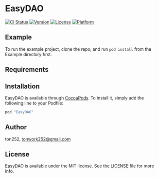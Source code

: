 # EasyDAO

[![CI Status](http://img.shields.io/travis/ton252/EasyDAO.svg?style=flat)](https://travis-ci.org/ton252/EasyDAO)
[![Version](https://img.shields.io/cocoapods/v/EasyDAO.svg?style=flat)](http://cocoapods.org/pods/EasyDAO)
[![License](https://img.shields.io/cocoapods/l/EasyDAO.svg?style=flat)](http://cocoapods.org/pods/EasyDAO)
[![Platform](https://img.shields.io/cocoapods/p/EasyDAO.svg?style=flat)](http://cocoapods.org/pods/EasyDAO)

## Example

To run the example project, clone the repo, and run `pod install` from the Example directory first.

## Requirements

## Installation

EasyDAO is available through [CocoaPods](http://cocoapods.org). To install
it, simply add the following line to your Podfile:

```ruby
pod "EasyDAO"
```

## Author

ton252, tonwork252@gmail.com

## License

EasyDAO is available under the MIT license. See the LICENSE file for more info.

